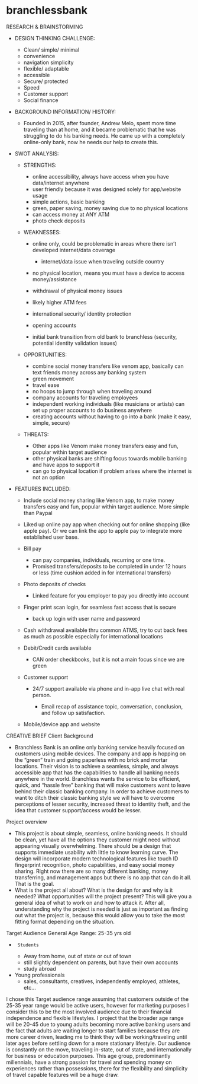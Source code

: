 # branchlessbank
RESEARCH & BRAINSTORMING
- DESIGN THINKING CHALLENGE:

    - Clean/ simple/ minimal
    - convenience
    - navigation simplicity
    - flexible/ adaptable
    - accessible
    - Secure/ protected
    - Speed
    - Customer support
    - Social finance

- BACKGROUND INFORMATION/ HISTORY:

    - Founded in 2015, after founder, Andrew Melo, spent more time traveling than at home, and it became problematic that he was struggling to do his banking needs. He came up with a completely online-only bank, now he needs our help to create this.

- SWOT ANALYSIS:

    - STRENGTHS:

        - online accessibility, always have access when you have data/internet anywhere
        - user friendly because it was designed solely for app/website usage
        - simple actions, basic banking
        - green, paper saving, money saving due to no physical locations
        - can access money at ANY ATM
        - photo check deposits

    - WEAKNESSES:

        - online only, could be problematic in areas where there isn’t developed internet/data coverage

            - internet/data issue when traveling outside country
        - no physical location, means you must have a device to access money/assistance
        - withdrawal of physical money issues
        - likely higher ATM fees
        - international security/ identity protection
        - opening accounts
        - initial bank transition from old bank to branchless (security, potential identity validation issues)

    - OPPORTUNITIES:

        - combine social money transfers like venom app, basically can text friends money across any banking system
        - green movement
        - travel ease
        - no hoops to jump through when traveling around
        - company accounts for traveling employees
        - independent working individuals (like musicians or artists) can set up proper accounts to do business anywhere
        - creating accounts without having to go into a bank (make it easy, simple, secure)

    - THREATS:

        - Other apps like Venom make money transfers easy and fun, popular within target audience
        - other physical banks are shifting focus towards mobile banking and have apps to support it
        - can go to physical location if problem arises where the internet is not an option

- FEATURES INCLUDED:

    - Include social money sharing like Venom app, to make money transfers easy and fun, popular within target audience. More simple than Paypal
    - Liked up online pay app when checking out for online shopping (like apple pay). Or we can link the app to apple pay to integrate more established user base.
    - Bill pay

        - can pay companies, individuals, recurring or one time.
        - Promised transfers/deposits to be completed in under 12 hours or less (time cushion added in for international transfers)
    - Photo deposits of checks

        - Linked feature for you employer to pay you directly into account
    - Finger print scan login, for seamless fast access that is secure

        - back up login with user name and password
    - Cash withdrawal available thru common ATMS, try to cut back fees as much as possible especially for international locations
    - Debit/Credit cards available

        - CAN order checkbooks, but it is not a main focus since we are green
    - Customer support

        - 24/7 support available via phone and in-app live chat with real person.

            - Email recap of assistance topic, conversation, conclusion, and follow up satisfaction.
    - Mobile/device app and website



CREATIVE BRIEF
Client Background

- Branchless Bank is an online only banking service heavily focused on customers using mobile devices. The company and app is hopping on the “green” train and going paperless with no brick and mortar locations. Their vision is to achieve a seamless, simple, and always accessible app that has the capabilities to handle all banking needs anywhere in the world. Branchless wants the service to be efficient, quick, and “hassle free” banking that will make customers want to leave behind their classic banking company. In order to achieve customers to want to ditch their classic banking style we will have to overcome perceptions of lesser security, increased threat to identity theft, and the idea that customer support/access would be lesser.

Project overview

- This project is about simple, seamless, online banking needs. It should be clean, yet have all the options they customer might need without appearing visually overwhelming. There should be a design that supports immediate usability with little to know learning curve. The design will incorporate modern technological features like touch ID fingerprint recognition, photo capabilities, and easy social money sharing. Right now there are so many different banking, money transferring, and management apps but there is no app that can do it all. That is the goal.
- What is the project all about? What is the design for and why is it needed? What opportunities will the project present?
This will give you a general idea of what to work on and how to attack it. After all, understanding why the project is needed is just as important as finding out what the project is, because this would allow you to take the most fitting format depending on the situation.

Target Audience
     General Age Range: 25-35 yrs old

-      Students
    - Away from home, out of state or out of town
    - still slightly dependent on parents, but have their own accounts
    - study abroad
- Young professionals
    - sales, consultants, creatives, independently employed, athletes, etc…

I chose this Target audience range assuming that customers outside of the 25-35 year range would be active users, however for marketing purposes I consider this to be the most involved audience due to their financial independence and flexible lifestyles. I project that the broader age range will be 20-45 due to young adults becoming more active banking users and the fact that adults are waiting longer to start families because they are more career driven, leading me to think they will be working/traveling until later ages before settling down for a more stationary lifestyle. Our audience is constantly on the move, traveling in-state, out of state, and internationally for business or education purposes. This age group, predominantly millennials, have a strong passion for travel and spending money on experiences rather than possessions, there for the flexibility and simplicity of travel capable features will be a huge draw.
